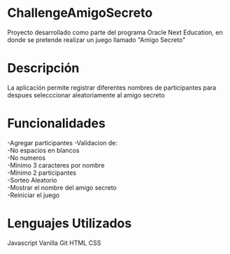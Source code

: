 # ChallengeAmigoSecreto
Proyecto desarrollado como parte del programa Oracle Next Education, en donde se pretende realizar un juego llamado "Amigo Secreto"

# Descripción
La aplicación permite registrar diferentes nombres de participantes para despues selecccionar aleatoriamente al amigo secreto

# Funcionalidades

-Agregar participantes
-Validacion de:  
  -No espacios en blancos  
  -No numeros  
  -Mínimo 3 caracteres por nombre  
  -Mínimo 2 participantes  
  -Sorteo Aleatorio  
  -Mostrar el nombre del amigo secreto  
  -Reiniciar el juego  

# Lenguajes Utilizados
Javascript Vanilla
Git
HTML
CSS

